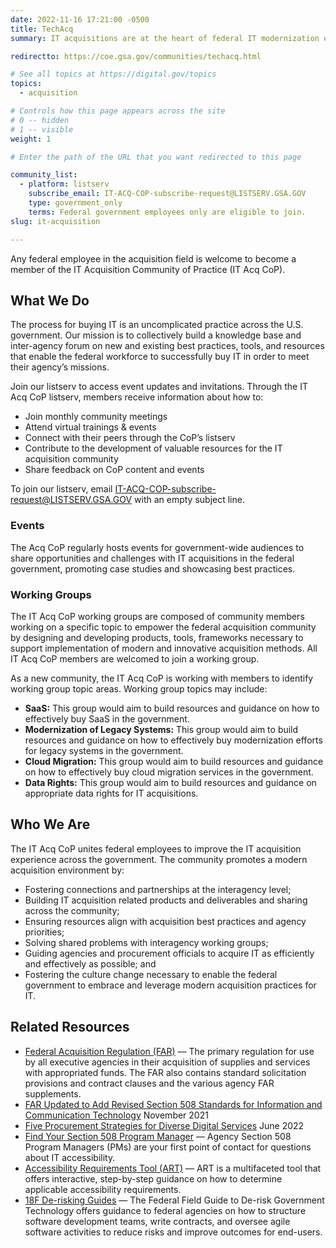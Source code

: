 ```yaml
---
date: 2022-11-16 17:21:00 -0500
title: TechAcq
summary: IT acquisitions are at the heart of federal IT modernization efforts. They support agencies in delivering modern, digital services to the public more effectively and efficiently.

redirectto: https://coe.gsa.gov/communities/techacq.html

# See all topics at https://digital.gov/topics
topics:
  - acquisition

# Controls how this page appears across the site
# 0 -- hidden
# 1 -- visible
weight: 1

# Enter the path of the URL that you want redirected to this page

community_list:
  - platform: listserv
    subscribe_email: IT-ACQ-COP-subscribe-request@LISTSERV.GSA.GOV
    type: government_only
    terms: Federal government employees only are eligible to join.
slug: it-acquisition

---
```


Any federal employee in the acquisition field is welcome to become a member of the IT Acquisition Community of Practice (IT Acq CoP).

## What We Do

The process for buying IT is an uncomplicated practice across the U.S. government. Our mission is to collectively build a knowledge base and inter-agency forum on new and existing best practices, tools, and resources that enable the federal workforce to successfully buy IT in order to meet their agency’s missions.

Join our listserv to access event updates and invitations. Through the IT Acq CoP listserv, members receive information about how to:

* Join monthly community meetings
* Attend virtual trainings & events
* Connect with their peers through the CoP’s listserv
* Contribute to the development of valuable resources for the IT acquisition community
* Share feedback on CoP content and events

To join our listserv, email IT-ACQ-COP-subscribe-request@LISTSERV.GSA.GOV with an empty subject line.

### Events

The Acq CoP regularly hosts events for government-wide audiences to share opportunities and challenges with IT acquisitions in the federal government, promoting case studies and showcasing best practices.

### W﻿orking Groups

The IT Acq CoP working groups are composed of community members working on a specific topic to empower the federal acquisition community by designing and developing products, tools, frameworks necessary to support implementation of modern and innovative acquisition methods. All IT Acq CoP members are welcomed to join a working group.

As a new community, the IT Acq CoP is working with members to identify working group topic areas. Working group topics may include:

* **SaaS:** This group would aim to build resources and guidance on how to effectively buy SaaS in the government.
* **Modernization of Legacy Systems:** This group would aim to build resources and guidance on how to effectively buy modernization efforts for legacy systems in the government.
* **Cloud Migration:** This group would aim to build resources and guidance on how to effectively buy cloud migration services in the government.
* **Data Rights:** This group would aim to build resources and guidance on appropriate data rights for IT acquisitions.

## Who We Are

The IT Acq CoP unites federal employees to improve the IT acquisition experience across the government. The community promotes a modern acquisition environment by:

* Fostering connections and partnerships at the interagency level;
* Building IT acquisition related products and deliverables and sharing across the community;
* Ensuring resources align with acquisition best practices and agency priorities;
* Solving shared problems with interagency working groups;
* Guiding agencies and procurement officials to acquire IT as efficiently and effectively as possible; and
* Fostering the culture change necessary to enable the federal government to embrace and leverage modern acquisition practices for IT.

## Related Resources

* [Federal Acquisition Regulation (FAR)](https://www.gsa.gov/policy-regulations/regulations/federal-acquisition-regulation-far) — The primary regulation for use by all executive agencies in their acquisition of supplies and services with appropriated funds. The FAR also contains standard solicitation provisions and contract clauses and the various agency FAR supplements.
* [FAR Updated to Add Revised Section 508 Standards for Information and Communication Technology](https://www.section508.gov/blog/far-update-adds-revised-508-standards/) November 2021
* [Five Procurement Strategies for Diverse Digital Services](https://digital.gov/2022/06/30/five-procurement-strategies-for-diverse-digital-services/) June 2022
* [Find Your Section 508 Program Manager](https://www.section508.gov/tools/coordinator-listing/) — Agency Section 508 Program Managers (PMs) are your first point of contact for questions about IT accessibility.
* [Accessibility Requirements Tool (ART)](https://www.section508.gov/art/) — ART is a multifaceted tool that offers interactive, step-by-step guidance on how to determine applicable accessibility requirements.
* [18F De-risking Guides](https://derisking-guide.18f.gov/) — The Federal Field Guide to De-risk Government Technology offers guidance to federal agencies on how to structure software development teams, write contracts, and oversee agile software activities to reduce risks and improve outcomes for end-users.
